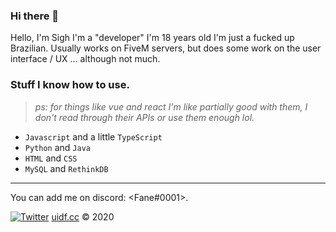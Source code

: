 ### Hi there 👋

Hello, I'm Sigh I'm a "developer" I'm 18 years old I'm just a fucked up Brazilian. Usually works on FiveM servers, but does some work on the user interface / UX ... although not much.

### Stuff I know how to use.

> *ps: for things like vue and react I'm like partially good with them, I don't read through their APIs or use them enough lol.*

- `Javascript` and a little `TypeScript`
- `Python` and `Java`
- `HTML` and `CSS`
- `MySQL` and `RethinkDB`

---

You can add me on discord: <Fane#0001>.

[![Twitter](https://img.shields.io/twitter/follow/Sigh1337?style=social)](https://twitter.com/Sigh1337)
[uidf.cc](https://uidf.cc) &copy; 2020
